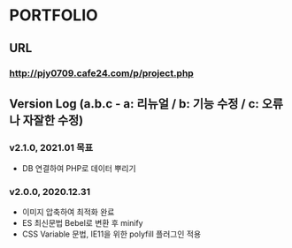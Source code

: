 # PORTFOLIO

## URL
### http://pjy0709.cafe24.com/p/project.php

## Version Log (a.b.c - a: 리뉴얼 / b: 기능 수정 / c: 오류나 자잘한 수정)
### v2.1.0, 2021.01 목표
+ DB 연결하여 PHP로 데이터 뿌리기

### v2.0.0, 2020.12.31
+ 이미지 압축하여 최적화 완료
+ ES 최신문법 Bebel로 변환 후 minify
+ CSS Variable 문법, IE11을 위한 polyfill 플러그인 적용
